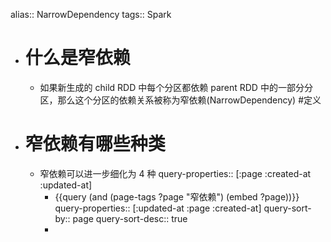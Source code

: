 alias:: NarrowDependency
tags:: Spark

- # 什么是窄依赖
	- 如果新生成的 child RDD 中每个分区都依赖 parent RDD 中的一部分分区，那么这个分区的依赖关系被称为窄依赖(NarrowDependency) #定义
- # 窄依赖有哪些种类
	- 窄依赖可以进一步细化为 4 种
	  query-properties:: [:page :created-at :updated-at]
		- {{query (and (page-tags ?page "窄依赖") (embed ?page))}}
		  query-properties:: [:updated-at :page :created-at]
		  query-sort-by:: page
		  query-sort-desc:: true
		-